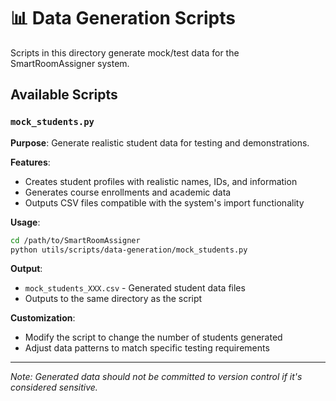 # 📊 Data Generation Scripts

Scripts in this directory generate mock/test data for the SmartRoomAssigner system.

## Available Scripts

### `mock_students.py`
**Purpose**: Generate realistic student data for testing and demonstrations.

**Features**:
- Creates student profiles with realistic names, IDs, and information
- Generates course enrollments and academic data
- Outputs CSV files compatible with the system's import functionality

**Usage**:
```bash
cd /path/to/SmartRoomAssigner
python utils/scripts/data-generation/mock_students.py
```

**Output**:
- `mock_students_XXX.csv` - Generated student data files
- Outputs to the same directory as the script

**Customization**:
- Modify the script to change the number of students generated
- Adjust data patterns to match specific testing requirements

---

*Note: Generated data should not be committed to version control if it's considered sensitive.*
